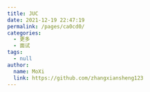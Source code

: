 ```yaml
---
title: JUC
date: 2021-12-19 22:47:19
permalink: /pages/ca0cd0/
categories: 
  - 更多
  - 面试
tags: 
  - null
author: 
  name: MoXi
  link: https://github.com/zhangxiansheng123
---
```

